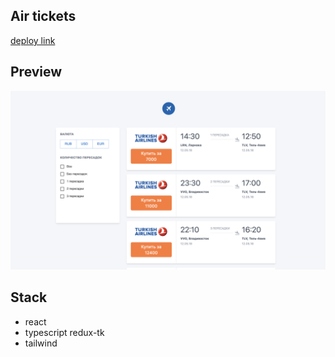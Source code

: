 ## Air tickets

[deploy link]()

## Preview

![Preview](./src/App/assets/preview.png)

## Stack

-   react
-   typescript
    redux-tk
-   tailwind
